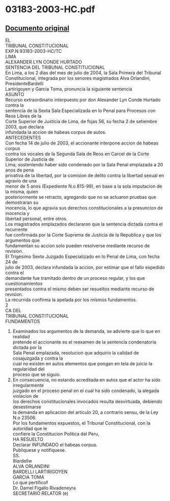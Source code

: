 
03183-2003-HC.pdf
=================
  
[Documento original](https://tc.gob.pe/jurisprudencia/2004/03183-2003-HC.pdf)  
---  
EL  
TRIBUNAL CONSTITUCIONAL  
EXP.N.93183-2003-HC/TC  
LIMA  
ALEXANDER LYN CONDE HURTADO  
SENTENCIA DEL TRIBUNAL CONSTITUCIONAL  
En Lima, a los 2 dias del mes de julio de 2004, la Sala Primera del Tribunal  
Constitucional, integrada por los senores magistrados Alva Orlandini, PresidenteBardelli  
Lartirigoyen y Garcia Toma, pronuncia la siguiente sentencia  
ASUNTO  
Recurso extraordinario interpuesto por don Alexander Lyn Conde Hurtado contra la  
sentencia de la Sexta Sala Especializada en lo Penal para Procesos con Reos Libres de la  
Corte Superior de Justicia de Lima, de fojas 56, su fecha 2 de setiembre 2003, que declara  
infundada la accion de habeas corpus de autos.  
ANTECEDENTES  
Con fecha 14 de julio de 2003, el accionante interpone accion de habeas corpus  
contra los vocales de la Segunda Sala de Reos en Carcel de la Corte Superior de Justicia de  
Lima, sosteniendo haber sido condenado por la Sala Penal emplazada a 20 anos de pena  
privativa de la libertad, por la comision de delito contra la libertad sexual en agravio de una  
menor de 5 anos (Expediente N.o 815-99), en base a la sola imputacion de la misma, quien  
posteriormente se retracto, agregando que no se actuaron pruebas que demostraran su  
inocencia, lo que agravia sus derechos constitucionales a la presuncion de inocencia y  
libertad personal, entre otros.  
Los magistrados emplazados declararon que la sentencia dictada contra el recurrente  
fue confirmada por la Corte Suprema de Justicia de la Republica y que los argumentos que  
fundamentan su accion solo pueden resolverse mediante recurso de revision.  
El Trigésimo Sexto Juzgado Especializado en lo Penal de Lima, con fecha 24 de  
julio de 2003, declara infundada la accion, por estimar que el fallo expedido contra el  
demandante fue tramitado dentro de un proceso regular, y los que cuestionamientos  
presentados contra el mismo deben ser resueltos mediante recurso de revision.  
La recurrida confirma la apelada por los mismos fundamentos.  
2  
CA DEL  
TRIBUNAL CONSTITUCIONAL  
FUNDAMENTOS  
1. Examinados los argumentos de la demanda, se advierte que lo que en realidad  
pretende el accionante es el reexamen de la sentencia condenatoria dictada por la  
Sala Penal emplazada, resolucion que adquirio la calidad de cosajuzgada y contra la  
cual no existen en autos elementos que pongan en tela de juicio la regularidad del  
proceso que se siguio.  
2. En consecuencia, no estando acreditada en autos que el actor ha sido irregularmente  
juzgado en el proceso penal en el cual ha sido condenado, la alegada violacion de  
los derechos constitucionales invocados resulta desvirtuada, debiendo desestimarse  
la demanda en aplicacion del articulo 20, a contrario sensu, de la Ley N.o 23506.  
Por los fundamentos expuestos, el Tribunal Constitucional, con la autoridad que le  
confiere la Constitucion Politica del Peru,  
HA RESUELTO  
Declarar INFUNDADO el habeas corpus.  
Publiquese y notifiquese.  
SS.  
8lardellw  
ALVA ORLANDINI  
BARDELLI LARTIRIGOYEN  
GARCIA TOMA  
Lo que pertificof  
Dr. Damel Figallo Rivadeneyra  
SECRETARIO RELATOR (e)